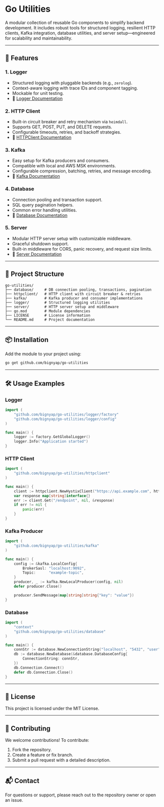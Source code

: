 # Go Utilities

A modular collection of reusable Go components to simplify backend development. It includes robust tools for structured logging, resilient HTTP clients, Kafka integration, database utilities, and server setup—engineered for scalability and maintainability.

---

## 🚀 Features

### 1. **Logger**
- Structured logging with pluggable backends (e.g., `zerolog`).
- Context-aware logging with trace IDs and component tagging.
- Mockable for unit testing.
- 📘 [Logger Documentation](logger/README.md)

### 2. **HTTP Client**
- Built-in circuit breaker and retry mechanism via `heimdall`.
- Supports GET, POST, PUT, and DELETE requests.
- Configurable timeouts, retries, and backoff strategies.
- 📘 [HTTPClient Documentation](httpclient/README.md)

### 3. **Kafka**
- Easy setup for Kafka producers and consumers.
- Compatible with local and AWS MSK environments.
- Configurable compression, batching, retries, and message encoding.
- 📘 [Kafka Documentation](kafka/README.md)

### 4. **Database**
- Connection pooling and transaction support.
- SQL query pagination helpers.
- Common error handling utilities.
- 📘 [Database Documentation](database/README.md)

### 5. **Server**
- Modular HTTP server setup with customizable middleware.
- Graceful shutdown support.
- Built-in middleware for CORS, panic recovery, and request size limits.
- 📘 [Server Documentation](server/README.md)

---

## 📁 Project Structure

```
go-utilities/
├── database/     # DB connection pooling, transactions, pagination
├── httpclient/   # HTTP client with circuit breaker & retries
├── kafka/        # Kafka producer and consumer implementations
├── logger/       # Structured logging utilities
├── server/       # HTTP server setup and middleware
├── go.mod        # Module dependencies
├── LICENSE       # License information
└── README.md     # Project documentation
```

---

## 📦 Installation

Add the module to your project using:

```bash
go get github.com/bignyap/go-utilities
```

---

## 🛠️ Usage Examples

### Logger

```go
import (
    "github.com/bignyap/go-utilities/logger/factory"
    "github.com/bignyap/go-utilities/logger/config"
)

func main() {
    logger := factory.GetGlobalLogger()
    logger.Info("Application started")
}
```

### HTTP Client

```go
import (
    "github.com/bignyap/go-utilities/httpclient"
)

func main() {
    client := httpclient.NewHystixClient("https://api.example.com", httpclient.DefaultConfig(), nil)
    var response map[string]interface{}
    err := client.Get("/endpoint", nil, &response)
    if err != nil {
        panic(err)
    }
}
```

### Kafka Producer

```go
import (
    "github.com/bignyap/go-utilities/kafka"
)

func main() {
    config := &kafka.LocalConfig{
        BrokerSasl: "localhost:9092",
        Topic:      "example-topic",
    }
    producer, _ := kafka.NewLocalProducer(config, nil)
    defer producer.Close()

    producer.SendMessage(map[string]string{"key": "value"})
}
```

### Database

```go
import (
    "context"
    "github.com/bignyap/go-utilities/database"
)

func main() {
    connStr := database.NewConnectionString("localhost", "5432", "user", "password", "dbname", nil)
    db := database.NewDatabase(&database.DatabaseConfig{
        ConnectionString: connStr,
    })
    db.Connection.Connect()
    defer db.Connection.Close()
}
```

---

## 📝 License

This project is licensed under the MIT License.

---

## 🤝 Contributing

We welcome contributions! To contribute:

1. Fork the repository.
2. Create a feature or fix branch.
3. Submit a pull request with a detailed description.

---

## 📬 Contact

For questions or support, please reach out to the repository owner or open an issue.
